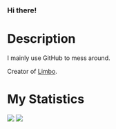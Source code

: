 ### Hi there!

# Description
I mainly use GitHub to mess around.

Creator of <a href="https://www.limrev.xyz/access">Limbo</a>.

# My Statistics
<img src="https://github-readme-stats.vercel.app/api?username=wumbomumbo&show_icons=true">
<img src="https://github-readme-stats.vercel.app/api/top-langs/?username=wumbomumbo">
